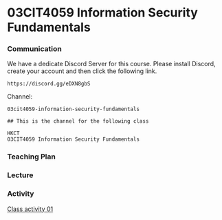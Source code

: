 # 03CIT4059 Information Security Fundamentals

### Communication


We have a dedicate Discord Server for this course.
Please install Discord, create your account and then click the following link.

```
https://discord.gg/eDXN8gbS
```

Channel:
```
03cit4059-information-security-fundamentals

## This is the channel for the following class

HKCT 
03CIT4059 Information Security Fundamentals
```

### Teaching Plan



### Lecture


### Activity

[Class activity 01](https://ctihe-my.sharepoint.com/:b:/r/personal/garrickho_tutor_hkct_edu_hk/Documents/202301_03cit4059/lab/classactivity_01.00.pdf?csf=1&web=1&e=FVcadm)
